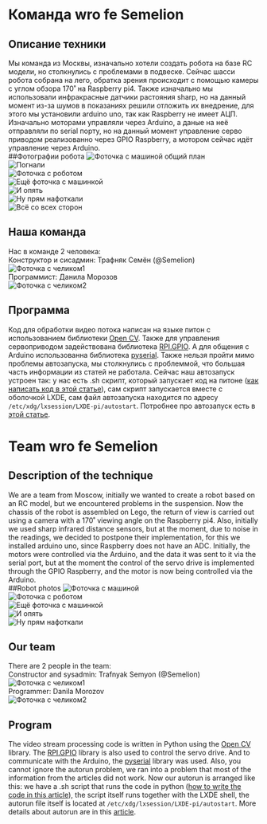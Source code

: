 #  Команда wro fe Semelion

## Описание техники
Мы команда из Москвы, изначально хотели создать робота на базе RC модели, но столкнулись с проблемами в подвеске.
Сейчас шасси робота собрана на лего, обратка зрения происходит с помощью камеры с углом обзора 170˚ на Raspberry pi4.
Также изначально мы использовали инфракрасные датчики растояния sharp, но на данный момент из-за шумов в показаниях решили отложить
их внедрение, для этого мы установили arduino uno, так как Raspberry не имеет АЦП. Изначально моторами управляли через Arduino, а даные
на неё отправляли по serial порту, но на данный момент управление серво приводом реализованно через GPIO Raspberry, а мотором сейчас идёт управление через Arduino.<br>
##Фотографии робота
![Фоточка с машиной общий план](/photos/ts7.jpg "?")<br>
![Погнали](/photos/ts1.jpg "?")<br>
![Фоточка с роботом](/photos/ts2.jpg "?")<br>
![Ещё фоточка с машинкой](/photos/ts3.jpg "?")<br>
![И опять](/photos/ts4.jpg "?")<br>
![Ну прям нафоткали](/photos/ts5.jpg "?")<br>
![Всё со всех сторон](/photos/ts6.jpg "?")<br>

## Наша команда
Нас в команде 2 человека:<br>
Конструктор и сисадмин: Трафняк Семён (@Semelion)<br>
![Фоточка с челиком1](/photos/TSL.jpg "?")<br>
Программист: Данила Морозов<br>
![Фоточка с челиком2](/photos/MD.jpg "?")<br>

## Программа
Код для обработки видео потока написан на языке питон с использованием библиотеки [Open CV](https://github.com/opencv/opencv).
Также для управления сервоприводом задействована библиотека [RPI.GPIO](https://pypi.org/project/RPi.GPIO/).
А для общения с Arduino использованна библиотека [pyserial](https://pypi.org/project/pyserial/).
Также нельзя пройти мимо проблемы автозапуска, мы столкнулись с проблеммой, что большая часть информации из статей не работала. 
Сейчас наш автозапуск устроен так: у нас есть .sh скрипт, который запускает код на питоне ([как написать код в этой статье](https://qna.habr.com/q/800529)), 
сам скрипт запускается вместе с оболочкой LXDE, сам файл автозапуска находится по адресу <code>/etc/xdg/lxsession/LXDE-pi/autostart</code>.
Потробнее про автозапуск есть в [этой статье](https://kakdelayut.ru/cifrovye-texnologii/kak-vypolnit-skript-pri-zapuske-na-raspberry-pi/).



# Team wro fe Semelion
## Description of the technique 
We are a team from Moscow, initially we wanted to create a robot based on an RC model, but we encountered problems in the suspension.
Now the chassis of the robot is assembled on Lego, the return of view is carried out using a camera with a 170˚ viewing angle on the Raspberry pi4.
Also, initially we used sharp infrared distance sensors, but at the moment, due to noise in the readings, we decided to postpone
their implementation, for this we installed arduino uno, since Raspberry does not have an ADC. Initially, the motors were controlled via the Arduino, and the data
it was sent to it via the serial port, but at the moment the control of the servo drive is implemented through the GPIO Raspberry, and the motor is now being controlled via the Arduino. <br> 
##Robot photos
![Фоточка с машиной](/photos/ts1.jpg "?")<br>
![Фоточка с роботом](/photos/ts2.jpg "?")<br>
![Ещё фоточка с машинкой](/photos/ts3.jpg "?")<br>
![И опять](/photos/ts4.jpg "?")<br>
![Ну прям нафоткали](/photos/ts5.jpg "?")<br>

## Our team
There are 2 people in the team: <br>
Constructor and sysadmin: Trafnyak Semyon (@Semelion) <br>
![Фоточка с челиком1](/photos/TSL.jpg "?")<br>
Programmer: Danila Morozov <br>
![Фоточка с челиком2](/photos/MD.jpg "?")<br>

## Program
The video stream processing code is written in Python using the [Open CV](https://github.com/opencv/opencv) library. The [RPI.GPIO](https://pypi.org/project/RPi.GPIO/) library is also used to control the servo drive. And to communicate with the Arduino, the [pyserial](https://pypi.org/project/pyserial/) library was used. Also, you cannot ignore the autorun problem, we ran into a problem that most of the information from the articles did not work. Now our autorun is arranged like this: we have a .sh script that runs the code in python ([how to write the code in this article](https://qna.habr.com/q/800529)), the script itself runs together with the LXDE shell, the autorun file itself is located at <code>/etc/xdg/lxsession/LXDE-pi/autostart</code>. More details about autorun are in this [article](https://kakdelayut.ru/cifrovye-texnologii/kak-vypolnit-skript-pri-zapuske-na-raspberry-pi/). 
